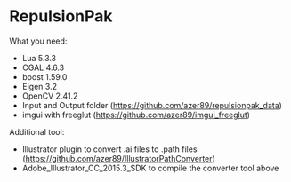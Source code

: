 # RepulsionPak

What you need:
* Lua 5.3.3
* CGAL 4.6.3
* boost 1.59.0
* Eigen 3.2
* OpenCV 2.41.2
* Input and Output folder (https://github.com/azer89/repulsionpak_data)
* imgui with freeglut (https://github.com/azer89/imgui_freeglut)

Additional tool:
* Illustrator plugin to convert .ai files to .path files (https://github.com/azer89/IllustratorPathConverter)
* Adobe_Illustrator_CC_2015.3_SDK to compile the converter tool above
